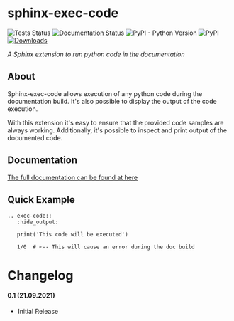 # sphinx-exec-code
![Tests Status](https://github.com/spacemanspiff2007/sphinx-exec-code/workflows/Tests/badge.svg)
[![Documentation Status](https://readthedocs.org/projects/sphinx-exec-code/badge/?version=latest)](https://sphinx-exec-code.readthedocs.io/en/latest/)
![PyPI - Python Version](https://img.shields.io/pypi/pyversions/sphinx-exec-code)
![PyPI](https://img.shields.io/pypi/v/sphinx-exec-code)
[![Downloads](https://pepy.tech/badge/sphinx-exec-code/month)](https://pepy.tech/project/sphinx-exec-code)

_A Sphinx extension to run python code in the documentation_

## About
Sphinx-exec-code allows execution of any python code during the documentation build.
It's also possible to display the output of the code execution.

With this extension it's easy to ensure that the provided code samples are always working.
Additionally, it's possible to inspect and print output of the documented code.

## Documentation
[The full documentation can be found at here](https://sphinx-exec-code.readthedocs.io)


## Quick Example

````text
.. exec-code::
   :hide_output:

   print('This code will be executed')

   1/0  # <-- This will cause an error during the doc build
````


# Changelog
#### 0.1 (21.09.2021)
- Initial Release
